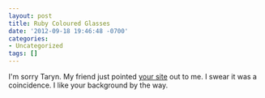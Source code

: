 ```yaml
---
layout: post
title: Ruby Coloured Glasses
date: '2012-09-18 19:46:48 -0700'
categories:
- Uncategorized
tags: []
---
```


I'm sorry Taryn. My friend just pointed [your site] out to me. I swear it was a
coincidence. I like your background by the way.

[your site]: http://rubyglasses.blogspot.com/
